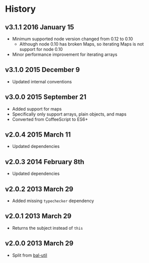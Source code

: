 # History

## v3.1.1 2016 January 15
- Minimum supported node version changed from 0.12 to 0.10
	- Although node 0.10 has broken Maps, so iterating Maps is not support for node 0.10
- Minor performance improvement for iterating arrays

## v3.1.0 2015 December 9
- Updated internal conventions

## v3.0.0 2015 September 21
- Added support for maps
- Specifically only support arrays, plain objects, and maps
- Converted from CoffeeScript to ES6+

## v2.0.4 2015 March 11
- Updated dependencies

## v2.0.3 2014 February 8th
- Updated dependencies

## v2.0.2 2013 March 29
- Added missing `typechecker` dependency

## v2.0.1 2013 March 29
- Returns the subject instead of `this`

## v2.0.0 2013 March 29
- Split from [bal-util](https://github.com/balupton/bal-util)
